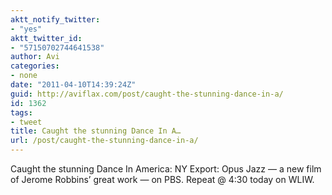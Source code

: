 ```yaml
---
aktt_notify_twitter:
- "yes"
aktt_twitter_id:
- "57150702744641538"
author: Avi
categories:
- none
date: "2011-04-10T14:39:24Z"
guid: http://aviflax.com/post/caught-the-stunning-dance-in-a/
id: 1362
tags:
- tweet
title: Caught the stunning Dance In A…
url: /post/caught-the-stunning-dance-in-a/
---
```

Caught the stunning Dance In America: NY Export: Opus Jazz — a new film of Jerome Robbins’ great work — on PBS. Repeat @ 4:30 today on WLIW.